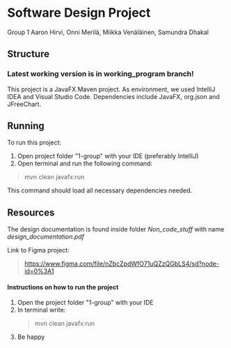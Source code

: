 # Software Design Project
Group 1
Aaron Hirvi, Onni Merilä, Miikka Venäläinen, Samundra Dhakal
## Structure

### Latest working version is in working_program branch!
This project is a JavaFX Maven project. As environment, we used IntelliJ IDEA and Visual Studio Code. Dependencies include JavaFX, org.json and JFreeChart.

## Running
To run this project:
1. Open project folder "1-group" with your IDE (preferably IntelliJ)
2. Open terminal and run the following command:
>mvn clean javafx:run

This command should load all necessary dependencies needed.

## Resources
The design documentation is found inside folder *Non_code_stuff* with name *design_documentation.pdf*

Link to Figma project:
>https://www.figma.com/file/nZbcZpdWfO71uQZzQGbLS4/sd?node-id=0%3A1


#### Instructions on how to run the project

1. Open the project folder "1-group" with your IDE
2. In terminal write:
    >mvn clean javafx:run
3. Be happy
